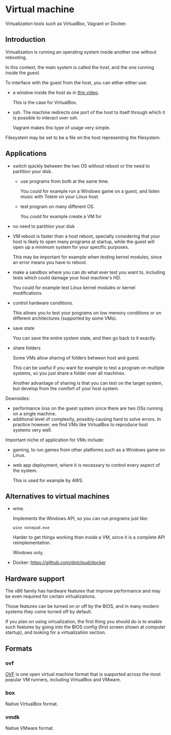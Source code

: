 # Virtual machine

Virtualization tools such as VirtualBox, Vagrant or Docker.

## Introduction

Virtualization is running an operating system inside another one without rebooting.

In this context, the main system is called the *host*, and the one running inside the *guest*.

To interface with the guest from the host, you can either either use:

-   a window inside the host as in [this video](http://www.youtube.com/watch?feature=player_detailpage&v=hK-oggHEetc&t=723).

    This is the case for VirtualBox.

-   ssh. The machine redirects one port of the host to itself through which it is possible to interact over ssh.

    Vagrant makes this type of usage very simple.

Filesystem may be set to be a file on the host representing the filesystem.

## Applications

-   switch quickly between the two OS without reboot or the need to partition your disk.

    -   use programs from both at the same time.

        You could for example run a Windows game on a guest, and listen music with Totem on your Linux host.

    -   test program on many different OS.

        You could for example create a VM for

-   no need to partition your disk

-   VM reboot is faster than a host reboot, specially considering that your host is likely to open many programs at startup, while the guest will open up a minimum system for your specific purposes.

    This may be important for example when testing kernel modules, since an error
    means you have to reboot.

-   make a sandbox where you can do what ever test you want to, including tests which could damage your host machine's HD.

    You could for example test Linux kernel modules or kernel modifications.

-   control hardware conditions.

    This allows you to test your programs on low memory conditions or on different architectures (supported by some VMs).

-   save state

    You can save the entire system state, and then go back to it exactly.

-   share folders

    Some VMs allow sharing of folders between host and guest.

    This can be useful if you want for example to test a program on multiple systems, so you just share a folder over all machines.

    Another advantage of sharing is that you can test on the target system, but develop from the comfort of your host system.

Downsides:

- performance loss on the guest system since there are two OSs running on a single machine.
- additional level of complexity, possibly causing hard to solve errors. In practice however, we find VMs like VirtualBox to reproduce host systems very well.

Important niche of application for VMs include:

- gaming, to run games from other platforms such as a Windows game on Linux.
- web app deployment, where it is necessary to control every aspect of the system.

    This is used for example by AWS.

## Alternatives to virtual machines

-   wine.

    Implements the Windows API, so you can run programs just like:

        wine notepad.exe

    Harder to get things working than inside a VM, since it is a complete API reimplementation.

    Windows only.

-   Docker: <https://github.com/dotcloud/docker>

## Hardware support

The x86 family has hardware features that improve performance and may be even required for certain virtualizations.

Those features can be turned on or off by the BIOS, and in many modern systems they come turned off by default.

If you plan on using virtualization, the first thing you should do is to enable such features by going into the BIOS config (first screen shown at computer startup), and looking for a virtualization section.

## Formats

### ovf

[OVF](http://en.wikipedia.org/wiki/Open_Virtualization_Format) is one open virtual machine format that is supported across the most popular VM runners, including VirtualBox and VMware.

### box

Native VirtualBox format.

### vmdk

Native VMware format.
